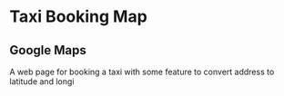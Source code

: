 # Taxi Booking Map

## Google Maps

A web page for booking a taxi with some feature to convert address to latitude and longi